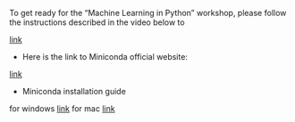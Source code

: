 To get ready for the “Machine Learning in Python” workshop, please follow the instructions described in the video below to

[link](https://www.youtube.com/watch?v=LGIkNLtGWqA)

* Here is the link to Miniconda official website:

[link](https://docs.anaconda.com/free/miniconda/index.html)

* Miniconda installation guide

for windows [link](https://www.youtube.com/watch?v=eMWv1DwVuGU)
for mac [link](https://www.youtube.com/watch?v=K5IrMNwJf7I) 
